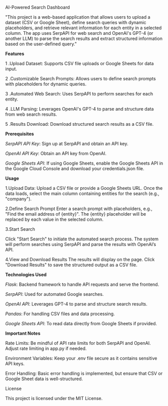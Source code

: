 AI-Powered Search Dashboard

"This project is a web-based application that allows users to upload a dataset (CSV or Google Sheet), define search queries with dynamic placeholders, and retrieve relevant information for each entity in a selected column. The app uses SerpAPI for web search and OpenAI's GPT-4 (or another LLM) to parse the search results and extract structured information based on the user-defined query."

**Features**

1 .Upload Dataset: Supports CSV file uploads or Google Sheets for data input.

2 .Customizable Search Prompts: Allows users to define search prompts with placeholders for dynamic queries.

3 .Automated Web Search: Uses SerpAPI to perform searches for each entity.

4 .LLM Parsing: Leverages OpenAI's GPT-4 to parse and structure data from web search results.

5 .Results Download: Download structured search results as a CSV file.

**Prerequisites**

*SerpAPI API Key*: Sign up at SerpAPI and obtain an API key.

*OpenAI API Key*: Obtain an API key from OpenAI.

*Google Sheets API*: If using Google Sheets, enable the Google Sheets API in the Google Cloud Console and download your credentials.json file.


**Usage**

1.Upload Data:
   Upload a CSV file or provide a Google Sheets URL.
   Once the data loads, select the main column containing entities for the search (e.g., "company").

2.Define Search Prompt
   Enter a search prompt with placeholders, e.g., "Find the email address of {entity}".
   The {entity} placeholder will be replaced by each value in the selected column.

3.Start Search

  Click "Start Search" to initiate the automated search process.
  The system will perform searches using SerpAPI and parse the results with OpenAI’s API.

4.View and Download Results
  The results will display on the page.
  Click "Download Results" to save the structured output as a CSV file.

**Technologies Used**

*Flask*: Backend framework to handle API requests and serve the frontend.

*SerpAPI*: Used for automated Google searches.

*OpenAI API*: Leverages GPT-4 to parse and structure search results.

*Pandas*: For handling CSV files and data processing.

*Google Sheets API*: To read data directly from Google Sheets if provided.

**Important Notes**

Rate Limits: Be mindful of API rate limits for both SerpAPI and OpenAI. Adjust rate limiting in app.py if needed.

Environment Variables: Keep your .env file secure as it contains sensitive API keys.

Error Handling: Basic error handling is implemented, but ensure that CSV or Google Sheet data is well-structured.



License

This project is licensed under the MIT License.